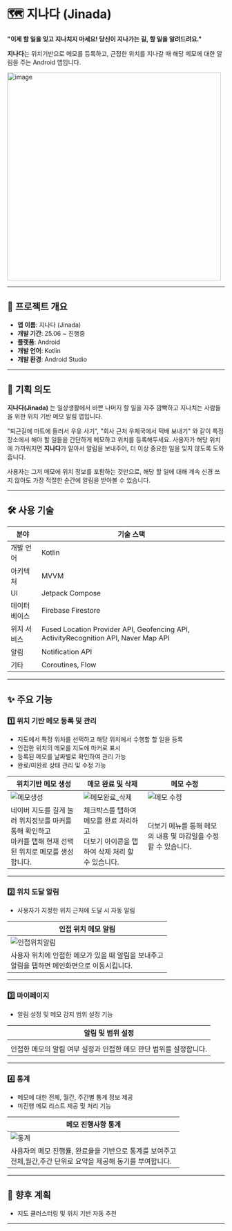 # 🗺️ 지나다 (Jinada)
**"이제 할 일을 잊고 지나치지 마세요! 당신이 지나가는 길, 할 일을 알려드려요."**

**지나다**는 위치기반으로 메모를 등록하고, 근접한 위치를 지나갈 때 해당 메모에 대한 알림을 주는 Android 앱입니다.

<img width="495" height="482" alt="image" src="https://github.com/user-attachments/assets/8ff0c068-d221-488c-bc29-753529f2b9f2" />


---

## 📝 프로젝트 개요
- **앱 이름**: 지나다 (Jinada)
- **개발 기간**: 25.06 ~ 진행중
- **플랫폼**: Android
- **개발 언어**: Kotlin
- **개발 환경**: Android Studio
---

## 🎯 기획 의도
**지나다(Jinada)** 는 일상생활에서 바쁜 나머지 할 일을 자주 깜빡하고 지나치는 사람들을 위한 위치 기반 메모 알림 앱입니다.

"퇴근길에 마트에 들러서 우유 사기", "회사 근처 우체국에서 택배 보내기" 와 같이 특정 장소에서 해야 할 일들을 간단하게 메모하고 위치를 등록해두세요. 사용자가 해당 위치에 가까워지면 **지나다**가 알아서 알림을 보내주어, 더 이상 중요한 일을 잊지 않도록 도와줍니다.

사용자는 그저 메모에 위치 정보를 포함하는 것만으로, 해당 할 일에 대해 계속 신경 쓰지 않아도 가장 적절한 순간에 알림을 받아볼 수 있습니다.

---

## 🛠 사용 기술
| 분야          | 기술 스택 |
|---------------|-----------|
| 개발 언어     | Kotlin |
| 아키텍처     | MVVM |
| UI            | Jetpack Compose |
| 데이터베이스  | Firebase Firestore |
| 위치 서비스  | Fused Location Provider API, Geofencing API, ActivityRecognition API, Naver Map API |
| 알림         | Notification API |
| 기타         | Coroutines, Flow |

---

## ✨ 주요 기능

### 1️⃣ 위치 기반 메모 등록 및 관리
- 지도에서 특정 위치를 선택하고 해당 위치에서 수행할 할 일을 등록
- 인접한 위치의 메모를 지도에 마커로 표시
- 등록된 메모를 날짜별로 확인하여 관리 가능
- 완료/미완료 상태 관리 및 수정 가능

| 위치기반 메모 생성 | 메모 완료 및 삭제 | 메모 수정 |
|--------------------|--------------------|--------------------|
| ![메모생성](https://github.com/user-attachments/assets/703f33e9-5c40-449e-bf21-eedf429a5d63)|![메모완료_삭제](https://github.com/user-attachments/assets/bdf999f0-db25-4dbb-89ab-2c735583f89a)|![메모 수정](https://github.com/user-attachments/assets/33cd086e-d62a-41fe-9889-db9aace2100a)|
| 네이버 지도를 길게 눌러 위치정보를 마커를 통해 확인하고<br> 마커를 탭해 현재 선택된 위치로 메모를 생성합니다.|체크박스를 탭하여 메모를 완료 처리하고<br>더보기 아이콘을 탭하여 삭제 처리 할 수 있습니다.| 더보기 메뉴를 통해 메모의 내용 및 마감일을 수정 할 수 있습니다.    |

---

### 2️⃣ 위치 도달 알림
- 사용자가 지정한 위치 근처에 도달 시 자동 알림

| 인접 위치 메모 알림 |
|--------------------|
|![인접위치알림](https://github.com/user-attachments/assets/1dc83954-931c-4eab-b8ba-6b30b4c85106)|
| 사용자 위치에 인접한 메모가 있을 때 알림을 보내주고<br> 알림을 탭하면 메인화면으로 이동시킵니다.|


---

### 3️⃣ 마이페이지
- 알림 설정 및 메모 감지 범위 설정 기능

| 알림 및 범위 설정 |
|--------------------|
|              |
| 인접한 메모의 알림 여부 설정과 인접한 메모 판단 범위를 설정합니다.|

---

### 4️⃣ 통계
- 메모에 대한 전체, 월간, 주간별 통계 정보 제공
- 미진행 메모 리스트 제공 및 처리 기능

| 메모 진행사항 통계 |
|--------------------|
|![통계](https://github.com/user-attachments/assets/010d8d59-f8b9-42a0-b2ae-f62cb4466ee8)|
| 사용자의 메모 진행률, 완료율을 기반으로 통계를 보여주고<br> 전체,월간,주간 단위로 요약을 제공해 동기를 부여합니다.|

---

## 🚀 향후 계획
- 지도 클러스터링 및 위치 기반 자동 추천

---
